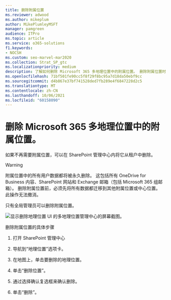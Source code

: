 ```yaml
---
title: 删除附属位置
ms.reviewer: adwood
ms.author: mikeplum
author: MikePlumleyMSFT
manager: pamgreen
audience: ITPro
ms.topic: article
ms.service: o365-solutions
f1.keywords:
- NOCSH
ms.custom: seo-marvel-mar2020
ms.collection: Strat_SP_gtc
ms.localizationpriority: medium
description: 了解如何删除 Microsoft 365 多地理位置中的附属位置。 删除附属位置时，还将永久删除所有用户数据。
ms.openlocfilehash: 71bf501fe90cc5f8f29f8bc95a7d18da50ebf9cc
ms.sourcegitcommit: d4b867e37bf741528ded7fb289e4f6847228d2c5
ms.translationtype: MT
ms.contentlocale: zh-CN
ms.lasthandoff: 10/06/2021
ms.locfileid: "60158090"
---
```

# <a name="delete-a-satellite-location-in-microsoft-365-multi-geo"></a>删除 Microsoft 365 多地理位置中的附属位置。

如果不再需要附属位置，可以在 SharePoint 管理中心内将它从租户中删除。

> [!WARNING]
> 附属位置中的所有用户数据都将被永久删除。 这包括所有 OneDrive for Business 内容、SharePoint 网站和 Exchange 邮箱（包括 Microsoft 365 组邮箱）。 删除附属位置前，必须先将所有数据都迁移到其他附属位置或中心位置。 此操作无法撤消。

只有全局管理员可以删除附属位置。

![显示删除地理位置 UI 的多地理位置管理中心的屏幕截图。](../media/multi-geo-delete-satellite-location.png)

删除附属位置的具体步骤

1. 打开 SharePoint 管理中心

2. 导航到“地理位置”选项卡。

3. 在地图上，单击要删除的地理位置。

4. 单击“删除位置”。

5. 通过选择确认复选框来确认删除。

6. 单击“删除”。
